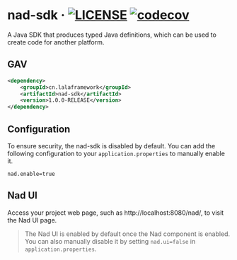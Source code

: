 # nad-sdk · [![LICENSE](https://img.shields.io/github/license/HuolalaTech/nad)](../../LICENSE.txt) [![codecov](https://codecov.io/gh/HuolalaTech/nad/branch/main/graph/badge.svg?token=3YnCtwfAzL&flag=nad-java-sdk)](https://app.codecov.io/gh/HuolalaTech/nad/tree/main/nad-java-sdk)

A Java SDK that produces typed Java definitions, which can be used to create code for another platform.

## GAV

```xml
<dependency>
    <groupId>cn.lalaframework</groupId>
    <artifactId>nad-sdk</artifactId>
    <version>1.0.0-RELEASE</version>
</dependency>
```

## Configuration

To ensure security, the nad-sdk is disabled by default. You can add the following configuration to
your `application.properties` to manually enable it.

```properties
nad.enable=true
```

## Nad UI

Access your project web page, such as http://localhost:8080/nad/, to visit the Nad UI page.

> The Nad UI is enabled by default once the Nad component is enabled.
> You can also manually disable it by setting `nad.ui=false` in `application.properties`.
